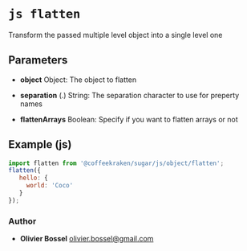 


<!-- @namespace    sugar.js.object -->

# ```js flatten ```


Transform the passed multiple level object into a single level one

## Parameters

- **object**  Object: The object to flatten

- **separation** (.) String: The separation character to use for preperty names

- **flattenArrays**  Boolean: Specify if you want to flatten arrays or not



## Example (js)

```js
import flatten from '@coffeekraken/sugar/js/object/flatten';
flatten({
   hello: {
     world: 'Coco'
   }
});
```


### Author
- **Olivier Bossel** <a href="mailto:olivier.bossel@gmail.com">olivier.bossel@gmail.com</a> 



